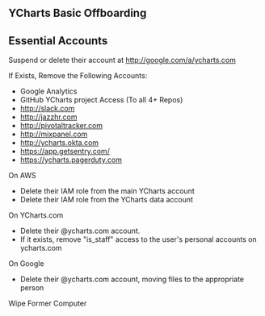 ## YCharts Basic Offboarding

## Essential Accounts

Suspend or delete their account at http://google.com/a/ycharts.com

If Exists, Remove the Following Accounts:
* Google Analytics
* GitHub YCharts project Access (To all 4+ Repos)
* http://slack.com
* http://jazzhr.com
* http://pivotaltracker.com
* http://mixpanel.com
* http://ycharts.okta.com
* https://app.getsentry.com/
* https://ycharts.pagerduty.com

On AWS
* Delete their IAM role from the main YCharts account
* Delete their IAM role from the YCharts data account

On YCharts.com
* Delete their @ycharts.com account.
* If it exists, remove "is_staff" access to the user's personal accounts on ycharts.com

On Google
* Delete their @ycharts.com account, moving files to the appropriate person

Wipe Former Computer


